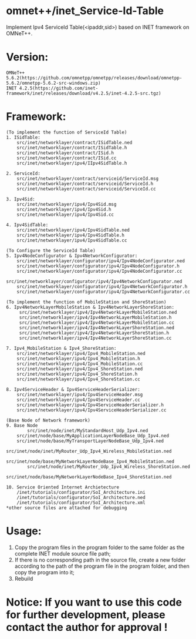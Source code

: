 # omnet++/inet_Service-Id-Table 
Implement Ipv4 ServiceId Table(&lt;ipaddr,sid>) based on INET framework on OMNeT++.

# Version: 
	OMNeT++ 5.6.2(https://github.com/omnetpp/omnetpp/releases/download/omnetpp-5.6.2/omnetpp-5.6.2-src-windows.zip)
	INET 4.2.5(https://github.com/inet-framework/inet/releases/download/v4.2.5/inet-4.2.5-src.tgz)

# Framework:
	(To implement the function of ServiceId Table)
	1. ISidTable:
		src/inet/networklayer/contract/ISidTable.ned
		src/inet/networklayer/contract/ISidTable.h
		src/inet/networklayer/contract/ISid.h
		src/inet/networklayer/contract/ISid.cc
		src/inet/networklayer/ipv4/IIpv4SidTable.h

	2. ServiceId:
		src/inet/networklayer/contract/serviceid/ServiceId.msg
		src/inet/networklayer/contract/serviceid/ServiceId.h
		src/inet/networklayer/contract/serviceid/ServiceId.cc

	3. Ipv4Sid:
		src/inet/networklayer/ipv4/Ipv4Sid.msg
		src/inet/networklayer/ipv4/Ipv4Sid.h
		src/inet/networklayer/ipv4/Ipv4Sid.cc
		
	4. Ipv4SidTable:
		src/inet/networklayer/ipv4/Ipv4SidTable.ned
		src/inet/networklayer/ipv4/Ipv4SidTable.h
		src/inet/networklayer/ipv4/Ipv4SidTable.cc
		
	(To Configure the ServiceId Table)
	5. Ipv4NodeConfigurator & Ipv4NetworkConfigurator:
		src/inet/networklayer/configurator/ipv4/Ipv4NodeConfigurator.ned
		src/inet/networklayer/configurator/ipv4/Ipv4NodeConfigurator.h
		src/inet/networklayer/configurator/ipv4/Ipv4NodeConfigurator.cc
		src/inet/networklayer/configurator/ipv4/Ipv4NetworkConfigurator.ned
		src/inet/networklayer/configurator/ipv4/Ipv4NetworkConfigurator.h
		src/inet/networklayer/configurator/ipv4/Ipv4NetworkConfigurator.cc
		
	(To implement the function of MobileStation and ShoreStation)
	6. Ipv4NetworkLayerMobileStation & Ipv4NetworkLayerShoreStation:
		 src/inet/networklayer/ipv4/Ipv4NetworkLayerMobileStation.ned
		 src/inet/networklayer/ipv4/Ipv4NetworkLayerMobileStation.h
		 src/inet/networklayer/ipv4/Ipv4NetworkLayerMobileStation.cc
		 src/inet/networklayer/ipv4/Ipv4NetworkLayerShoreStation.ned
		 src/inet/networklayer/ipv4/Ipv4NetworkLayerShoreStation.h
		 src/inet/networklayer/ipv4/Ipv4NetworkLayerShoreStation.cc
		 
	7. Ipv4_MobileStation & Ipv4_ShoreStation:
		src/inet/networklayer/ipv4/Ipv4_MobileStation.ned
		src/inet/networklayer/ipv4/Ipv4_MobileStation.h
		src/inet/networklayer/ipv4/Ipv4_MobileStation.cc
		src/inet/networklayer/ipv4/Ipv4_ShoreStation.ned
		src/inet/networklayer/ipv4/Ipv4_ShoreStation.h
		src/inet/networklayer/ipv4/Ipv4_ShoreStation.cc
	
	8. Ipv4ServiceHeader & Ipv4ServiceHeaderSerializer:
		src/inet/networklayer/ipv4/Ipv4ServiceHeader.msg
		src/inet/networklayer/ipv4/Ipv4ServiceHeader.cc
		src/inet/networklayer/ipv4/Ipv4ServiceHeaderSerializer.h
		src/inet/networklayer/ipv4/Ipv4ServiceHeaderSerializer.cc
                
	(Base Node of Network framework)
	9. Base Node
        	src/inet/node/inet/MyStandardHost_Udp_Ipv4.ned
		src/inet/node/base/MyApplicationLayerNodeBase_Udp_Ipv4.ned
		src/inet/node/base/MyTransportLayerNodeBase_Udp_Ipv4.ned
        	src/inet/node/inet/MyRouter_Udp_Ipv4_Wireless_MobileStation.ned
        	src/inet/node/base/MyNetworkLayerNodeBase_Ipv4_MobileStation.ned
        	src/inet/node/inet/MyRouter_Udp_Ipv4_Wireless_ShoreStation.ned
        	src/inet/node/base/MyNetworkLayerNodeBase_Ipv4_ShoreStation.ned
		
	10. Service Oriented Internet Archietecture
		/inet/tutorials/configurator/SoI_Architecture.ini
		/inet/tutorials/configurator/SoI_Architecture.ned
		/inet/tutorials/configurator/SoI_Architecture.xml
	*other source files are attached for debugging 

# Usage:
1. Copy the program files in the program folder to the same folder as the complete INET module source file path;
2. If there is no corresponding path in the source file, create a new folder according to the path of the program file in the program folder, and then copy the program into it;
3. Rebuild

# Notice: If you want to use this code for further development, please contact the author for approval !
